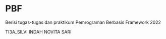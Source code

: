 # PBF
Berisi tugas-tugas dan praktikum Pemrograman Berbasis Framework 2022

TI3A_SILVI INDAH NOVITA SARI
